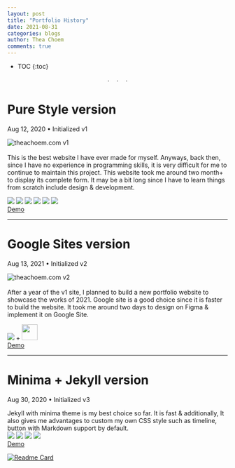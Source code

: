 ```yaml
---
layout: post
title: "Portfolio History"
date: 2021-08-31
categories: blogs
author: Thea Choem
comments: true
---
```


* TOC
{:toc}

<div style="width: 100%; text-align: center">·ㅤ · ㅤ·</div>

# Pure Style version

<p class="post-meta">Aug 12, 2020 • Initialized v1</p>

![theachoem.com v1](https://user-images.githubusercontent.com/29684683/131478022-82daad13-93ac-46b1-ac3c-e03a6a791e1f.png)
<br><br>
This is the best website I have ever made for myself. Anyways, back then, since I have no experience in programming skills, it is very difficult for me to continue to maintain this project. This website took me around two month+ to display its complete form. It may be a bit long since I have to learn things from scratch include design & development.
<br>

<div class="mt mb topic">
  <img src="https://img.shields.io/badge/JavaScript-F7DF1E?style=for-the-badge&logo=javascript&logoColor=black" />
  <img src="https://img.shields.io/badge/CSS-239120?style=for-the-badge&logo=css3&logoColor=white" />
  <img src="https://img.shields.io/badge/HTML5-E34F26?style=for-the-badge&logo=html5&logoColor=white" />
  <img src="https://img.shields.io/badge/PHP-777BB4?style=for-the-badge&logo=php&logoColor=white" /> 
  <img src="https://img.shields.io/badge/Sass-CC6699?style=for-the-badge&logo=sass&logoColor=white" />
  <img src="https://img.shields.io/badge/Heroku-430098?style=for-the-badge&logo=heroku&logoColor=white" />
</div>
<a href="http://v1.theachoem.com" target="_blank" class="primary-button mt">Demo</a>
<hr>

# Google Sites version

<p class="post-meta">Aug 13, 2021 • Initialized v2</p>

![theachoem.com v2](https://user-images.githubusercontent.com/29684683/131478013-468b09a3-9e14-4456-a322-e0b2d52aa98e.png)
<br><br>
After a year of the v1 site, I planned to build a new portfolio website to showcase the works of 2021. Google site is a good choice since it is faster to build the website. It took me around two days to design on Figma & implement it on Google Site.
<br>

<div class="mt mb topic">
  <img src="https://img.shields.io/badge/Figma-F24E1E?style=for-the-badge&logo=figma&logoColor=white" /> +
  <img height="36px" src="https://www.epidemic-marketing.com/wp-content/uploads/2020/03/google-sites-1024x322.jpg" />
</div>
<a href="https://v2.theachoem.com" target="_blank" class="primary-button mt">Demo</a>
<hr>

# Minima + Jekyll version

<p class="post-meta">Aug 30, 2020 • Initialized v3</p>
Jekyll with minima theme is my best choice so far. It is fast & additionally, It also gives me advantages to custom my own CSS style such as timeline, button with Markdown support by default.
<br>
<div class="mt mb topic">
  <img src="https://img.shields.io/badge/Jekyll-CC0000?style=for-the-badge&logo=Jekyll&logoColor=white"/>
  <img src="https://img.shields.io/badge/Netlify-00C7B7?style=for-the-badge&logo=netlify&logoColor=white" />
  <img src="https://img.shields.io/badge/Sass-CC6699?style=for-the-badge&logo=sass&logoColor=white" />
  <img src="https://img.shields.io/badge/Markdown-000000?style=for-the-badge&logo=markdown&logoColor=white" />
</div>
<a href="https://v3.theachoem.com" target="_blank" class="primary-button mt">Demo</a>

[![Readme Card](https://github-readme-stats.vercel.app/api/pin/?username=theachoem&repo=theachoem)](https://github.com/theachoem/theachoem)
